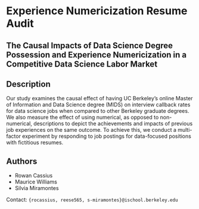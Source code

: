 
# Experience Numericization Resume Audit
## The Causal Impacts of Data Science Degree Possession and Experience Numericization in a Competitive Data Science Labor Market


## Description
Our study examines the causal effect of having UC Berkeley’s online Master of Information and Data Science degree (MIDS) on interview callback rates for data science jobs when compared to other Berkeley graduate degrees. We also measure the effect of using numerical, as opposed to non-numerical, descriptions to depict the achievements and impacts of previous job experiences on the same outcome. To achieve this, we conduct a multi-factor experiment by responding to job postings for data-focused positions with fictitious resumes.


## Authors
* Rowan Cassius
* Maurice Williams
* Silvia Miramontes

Contact: `{rocassius, reese565, s-miramontes}@ischool.berkeley.edu`
